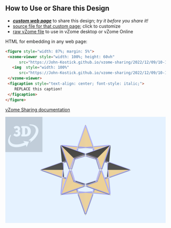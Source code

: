 
## How to Use or Share this Design

 - [***custom web page***][post] to share this design; *try it before you share it!*
 - [source file for that custom page][source]; click to customize
 - [raw vZome file][raw] to use in vZome desktop or vZome Online
 
 HTML for embedding in any web page:
 ```html
<figure style="width: 87%; margin: 5%">
  <vzome-viewer style="width: 100%; height: 60vh"
       src="https://John-Kostick.github.io/vzome-sharing/2022/12/09/10-11-19-Cuboctastar-single/Cuboctastar-single.vZome" >
    <img  style="width: 100%"
       src="https://John-Kostick.github.io/vzome-sharing/2022/12/09/10-11-19-Cuboctastar-single/Cuboctastar-single.png" >
  </vzome-viewer>
  <figcaption style="text-align: center; font-style: italic;">
     REPLACE this caption!
  </figcaption>
</figure>
 ```

[vZome Sharing documentation](https://vzome.github.io/vzome/sharing.html#how-it-works)

![Image](<Cuboctastar-single.png>)


[post]: <https://John-Kostick.github.io/vzome-sharing/2022/12/09/Cuboctastar-single-10-11-19.html>
[source]: <https://github.com/John-Kostick/vzome-sharing/edit/main/_posts/2022-12-09-Cuboctastar-single-10-11-19.md>
[raw]: <https://raw.githubusercontent.com/John-Kostick/vzome-sharing/main/2022/12/09/10-11-19-Cuboctastar-single/Cuboctastar-single.vZome>